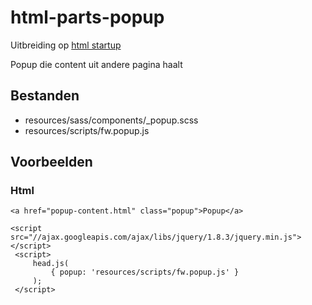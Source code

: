 html-parts-popup
================

Uitbreiding op [html startup](https://github.com/am-impact/html-startup)

Popup die content uit andere pagina haalt

Bestanden
---------
 * resources/sass/components/_popup.scss
 * resources/scripts/fw.popup.js

 ## Voorbeelden

 ### Html
    <a href="popup-content.html" class="popup">Popup</a>

    <script src="//ajax.googleapis.com/ajax/libs/jquery/1.8.3/jquery.min.js"></script>
     <script>
         head.js(
             { popup: 'resources/scripts/fw.popup.js' }
         );
     </script>
